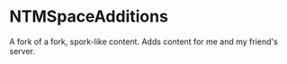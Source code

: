 # NTMSpaceAdditions
 A fork of a fork, spork-like content. Adds content for me and my friend's server.
